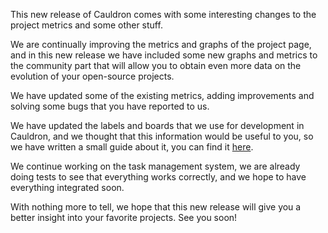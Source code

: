 This new release of Cauldron comes with some interesting changes to the project metrics and some other stuff.

We are continually improving the metrics and graphs of the project page, and in this new release we have included some new graphs and metrics to the community part that will allow you to obtain even more data on the evolution of your open-source projects.

We have updated some of the existing metrics, adding improvements and solving some bugs that you have reported to us.

We have updated the labels and boards that we use for development in Cauldron, and we thought that this information would be useful to you, so we have written a small guide about it, you can find it [here](https://community.cauldron.io/t/about-labels-and-boards/79).

We continue working on the task management system, we are already doing tests to see that everything works correctly, and we hope to have everything integrated soon.

With nothing more to tell, we hope that this new release will give you a better insight into your favorite projects. See you soon!
